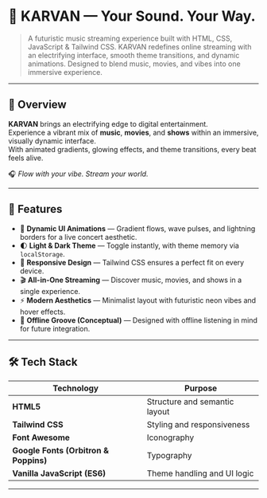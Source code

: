 # 🎵 KARVAN — Your Sound. Your Way.

>  A futuristic music streaming experience built with HTML, CSS, JavaScript & Tailwind CSS. KARVAN redefines online streaming with an electrifying interface, smooth theme transitions, and dynamic animations. Designed to blend music, movies, and vibes into one immersive experience.

---

## 🚀 Overview

**KARVAN** brings an electrifying edge to digital entertainment.  
Experience a vibrant mix of **music**, **movies**, and **shows** within an immersive, visually dynamic interface.  
With animated gradients, glowing effects, and theme transitions, every beat feels alive.

🎧 *Flow with your vibe. Stream your world.*

---

## 🌟 Features

- 🎨 **Dynamic UI Animations** — Gradient flows, wave pulses, and lightning borders for a live concert aesthetic.  
- 🌓 **Light & Dark Theme** — Toggle instantly, with theme memory via `localStorage`.  
- 📱 **Responsive Design** — Tailwind CSS ensures a perfect fit on every device.  
- 🎬 **All-in-One Streaming** — Discover music, movies, and shows in a single experience.  
- ⚡ **Modern Aesthetics** — Minimalist layout with futuristic neon vibes and hover effects.  
- 💾 **Offline Groove (Conceptual)** — Designed with offline listening in mind for future integration.

---

## 🛠️ Tech Stack

| Technology | Purpose |
|-------------|----------|
| **HTML5** | Structure and semantic layout |
| **Tailwind CSS** | Styling and responsiveness |
| **Font Awesome** | Iconography |
| **Google Fonts (Orbitron & Poppins)** | Typography |
| **Vanilla JavaScript (ES6)** | Theme handling and UI logic |

---



